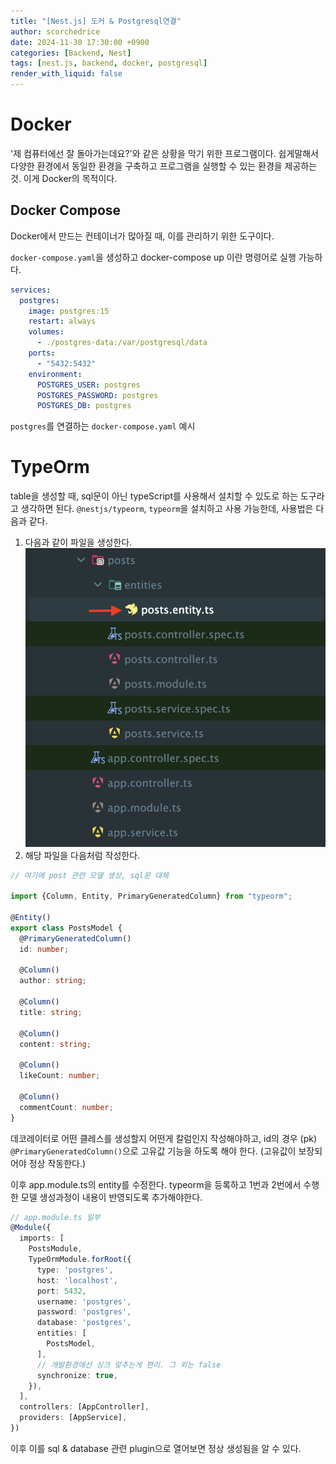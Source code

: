 ```yaml
---
title: "[Nest.js] 도커 & Postgresql연결"
author: scorchedrice
date: 2024-11-30 17:30:00 +0900
categories: [Backend, Nest]
tags: [nest.js, backend, docker, postgresql]
render_with_liquid: false
---
```


# Docker
'제 컴퓨터에선 잘 돌아가는데요?'와 같은 상황을 막기 위한 프로그램이다.
쉽게말해서 다양한 환경에서 동일한 환경을 구축하고 프로그램을 실행할 수 있는 환경을 제공하는 것. 이게 Docker의 목적이다.

## Docker Compose
Docker에서 만드는 컨테이너가 많아질 때, 이를 관리하기 위한 도구이다. 

`docker-compose.yaml`을 생성하고 docker-compose up 이란 명령어로 실행 가능하다.

```yaml
services:
  postgres:
    image: postgres:15
    restart: always
    volumes:
      - ./postgres-data:/var/postgresql/data
    ports:
      - "5432:5432"
    environment:
      POSTGRES_USER: postgres
      POSTGRES_PASSWORD: postgres
      POSTGRES_DB: postgres
```
`postgres`를 연결하는 `docker-compose.yaml` 예시

# TypeOrm
table을 생성할 때, sql문이 아닌 typeScript를 사용해서 설치할 수 있도로 하는 도구라고 생각하면 된다.
`@nestjs/typeorm`, `typeorm`을 설치하고 사용 가능한데, 사용법은 다음과 같다.

1. 다음과 같이 파일을 생성한다.
   <img src="/assets/img/241130/entity-typeorm.png" alt="Next.js 프로젝트 구조">
2. 해당 파일을 다음처럼 작성한다.

```ts
// 여기에 post 관련 모델 생성, sql문 대체

import {Column, Entity, PrimaryGeneratedColumn} from "typeorm";

@Entity()
export class PostsModel {
  @PrimaryGeneratedColumn()
  id: number;

  @Column()
  author: string;

  @Column()
  title: string;

  @Column()
  content: string;

  @Column()
  likeCount: number;

  @Column()
  commentCount: number;
}
```


데코레이터로 어떤 클레스를 생성할지 어떤게 칼럼인지 작성해야하고, id의 경우 (pk) `@PrimaryGeneratedColumn()`으로 고유값 기능을 하도록 해야 한다. (고유값이 보장되어야 정상 작동한다.)

이후 app.module.ts의 entity를 수정한다. typeorm을 등록하고 1번과 2번에서 수행한 모델 생성과정이 내용이 반영되도록 추가해야한다.

```ts
// app.module.ts 일부
@Module({
  imports: [
    PostsModule,
    TypeOrmModule.forRoot({
      type: 'postgres',
      host: 'localhost',
      port: 5432,
      username: 'postgres',
      password: 'postgres',
      database: 'postgres',
      entities: [
        PostsModel,
      ],
      // 개발환경에선 싱크 맞추는게 편리. 그 외는 false
      synchronize: true,
    }),
  ],
  controllers: [AppController],
  providers: [AppService],
})
```

이후 이를 sql & database 관련 plugin으로 열어보면 정상 생성됨을 알 수 있다.
